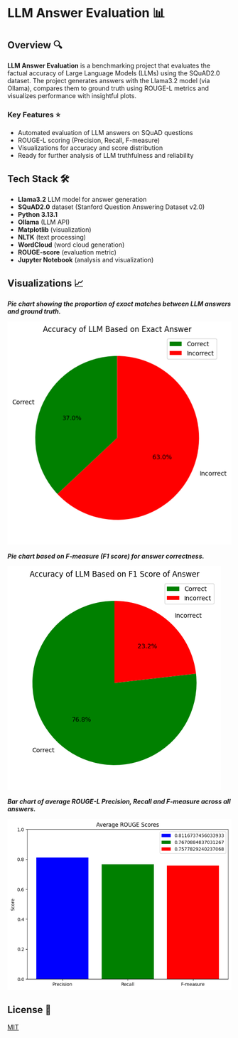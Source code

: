 # LLM Answer Evaluation :bar_chart:

## Overview :mag:

**LLM Answer Evaluation** is a benchmarking project that evaluates the factual accuracy of Large Language Models (LLMs) using the SQuAD2.0 dataset. The project generates answers with the Llama3.2 model (via Ollama), compares them to ground truth using ROUGE-L metrics and visualizes performance with insightful plots.

### Key Features :star:
- Automated evaluation of LLM answers on SQuAD questions
- ROUGE-L scoring (Precision, Recall, F-measure)
- Visualizations for accuracy and score distribution
- Ready for further analysis of LLM truthfulness and reliability

## Tech Stack :hammer_and_wrench:
- **Llama3.2** LLM model for answer generation
- **SQuAD2.0** dataset (Stanford Question Answering Dataset v2.0)
- **Python 3.13.1**
- **Ollama** (LLM API)
- **Matplotlib** (visualization)
- **NLTK** (text processing)
- **WordCloud** (word cloud generation)
- **ROUGE-score** (evaluation metric)
- **Jupyter Notebook** (analysis and visualization)

## Visualizations :chart_with_upwards_trend:

**_Pie chart showing the proportion of exact matches between LLM answers and ground truth._**  

![Exact Answer Accuracy](img/acc_exact_answer_pie.png)

**_Pie chart based on F-measure (F1 score) for answer correctness._**  

![F1 Score Accuracy](img/F1_score_pie.png)

**_Bar chart of average ROUGE-L Precision, Recall and F-measure across all answers._**  

![ROUGE Scores](img/rouge_scores.png)


## License :scroll:
[MIT](LICENSE)
